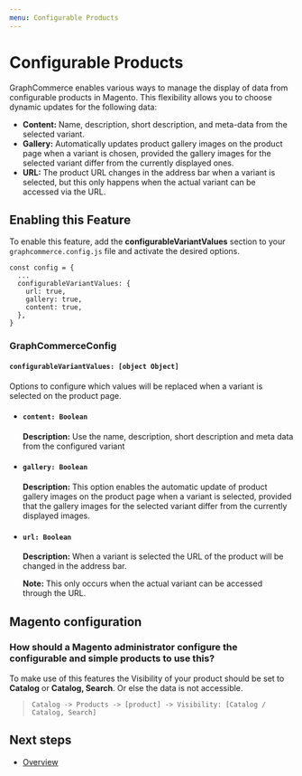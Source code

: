 ```yaml
---
menu: Configurable Products
---
```


# Configurable Products

GraphCommerce enables various ways to manage the display of data from
configurable products in Magento. This flexibility allows you to choose dynamic
updates for the following data:

- **Content:** Name, description, short description, and meta-data from the
  selected variant.
- **Gallery:** Automatically updates product gallery images on the product page
  when a variant is chosen, provided the gallery images for the selected variant
  differ from the currently displayed ones.
- **URL:** The product URL changes in the address bar when a variant is
  selected, but this only happens when the actual variant can be accessed via
  the URL.

## Enabling this Feature

To enable this feature, add the **configurableVariantValues** section to your
`graphcommerce.config.js` file and activate the desired options.

```
const config = {
  ...
  configurableVariantValues: {
    url: true,
    gallery: true,
    content: true,
  },
}
```

### GraphCommerceConfig

#### `configurableVariantValues: [object Object]`

Options to configure which values will be replaced when a variant is selected on
the product page.

- #### `content: Boolean`

  **Description:** Use the name, description, short description and meta data
  from the configured variant

- #### `gallery: Boolean`

  **Description:** This option enables the automatic update of product gallery
  images on the product page when a variant is selected, provided that the
  gallery images for the selected variant differ from the currently displayed
  images.

- #### `url: Boolean`

  **Description:** When a variant is selected the URL of the product will be
  changed in the address bar.

  **Note:** This only occurs when the actual variant can be accessed through the
  URL.

## Magento configuration

### How should a Magento administrator configure the configurable and simple products to use this?

To make use of this features the Visibility of your product should be set to
**Catalog** or **Catalog, Search**. Or else the data is not accessible.

> `Catalog -> Products -> [product] -> Visibility: [Catalog / Catalog, Search]`

## Next steps

- [Overview](./readme)
